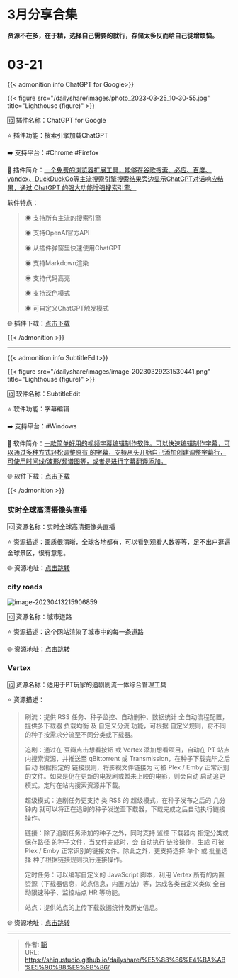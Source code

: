 # 3月分享合集


**资源不在多，在于精，选择自己需要的就行，存储太多反而给自己徒增烦恼。**

<!--more-->

# 03-21

{{< admonition  info ChatGPT for Google>}}

{{< figure src="/dailyshare/images/photo_2023-03-25_10-30-55.jpg" title="Lighthouse (figure)" >}}

🆔  插件名称：ChatGPT for Google

⭐️  插件功能：搜索引擎加载ChatGPT

➡️  支持平台：#Chrome #Firefox

📁  插件简介：[一个免费的浏览器扩展工具，能够在谷歌搜索、必应、百度、yandex、DuckDuckGo等主流搜索引擎搜索结果旁边显示ChatGPT对话响应结果，通过 ChatGPT 的强大功能增强搜索引擎。](https://t.me/kkaifenxiang)

软件特点：

> ◉ 支持所有主流的搜索引擎
>
> ◉ 支持OpenAI官方API
>
> ◉ 从插件弹窗里快速使用ChatGPT
>
> ◉ 支持Markdown渲染
>
> ◉ 支持代码高亮
>
> ◉ 支持深色模式
>
> ◉ 可自定义ChatGPT触发模式

🌐 插件下载：[点击下载](https://chatgpt4google.com/)

{{< /admonition >}}

---

{{< admonition  info SubtitleEdit>}}

{{< figure src="/dailyshare/images/image-20230329231530441.png" title="Lighthouse (figure)" >}}

🆔  软件名称：SubtitleEdit

⭐️  软件功能：字幕编辑

➡️  支持平台：#Windows

📁  软件简介：[一款简单好用的视频字幕编辑制作软件。可以快速编辑制作字幕，可以通过多种方式轻松调整原有 的字幕，支持从头开始自己添加创建调整字幕行，可使用时间线/波形/频谱图等，或者是进行字幕翻译添加。](https://t.me/kkaifenxiang)

🌐 软件下载：[点击下载](https://github.com/SubtitleEdit/subtitleedit/releases)

{{< /admonition >}}

### 实时全球高清摄像头直播

🆔  资源名称：实时全球高清摄像头直播

⭐️  资源描述：画质很清晰，全球各地都有，可以看到观看人数等等，足不出户逛遍全球景区，很有意思。

🌐 资源地址：[点击跳转](https://www.skylinewebcams.com/zh/webcam.html)

### city roads

![image-20230413215906859](https://bib0.com/xc/i/2023/04/13/image-20230413215906859.png)

🆔  资源名称：城市道路

⭐️  资源描述：这个网站渲染了城市中的每一条道路

🌐 资源地址：[点击跳转](https://anvaka.github.io/city-roads/)

### Vertex 

🆔  资源名称：适用于PT玩家的追剧刷流一体综合管理工具

⭐️  资源描述：

> 刷流：提供 RSS 任务、种子监控、自动删种、数据统计 全自动流程配置，提供多下载器 负载均衡 及 自定义分流 功能，可根据 自定义规则，将不同的种子按需求分流至不同分类或下载器。
>
> 追剧：通过在 豆瓣点击想看按钮 或 Vertex 添加想看项目，自动在 PT 站点 内搜索资源，并推送至 qBittorrent 或 Transmission，在种子下载完毕之后 自动 根据指定的 链接规则，将影视文件链接为 可被 Plex / Emby 正常识别的文件。如果是仍在更新的电视剧或暂未上映的电影，则会自动 启动追更模式，定时在站内搜索资源并下载。
>
> 超级模式：追剧任务更支持 类 RSS 的 超级模式，在种子发布之后的 几分钟内 就可以将正在追剧的种子发送至下载器，下载完成之后自动执行链接操作。
>
> 链接：除了追剧任务添加的种子之外，同时支持 监控 下载器内 指定分类或保存路径 的种子文件，当文件完成时，会 自动执行 链接操作，生成 可被 Plex / Emby 正常识别的链接文件。除此之外，更支持选择 单个 或 批量选择 种子根据链接规则执行连接操作。
>
> 定时任务：可以编写自定义的 JavaScript 脚本，利用 Vertex 所有的内置资源（下载器信息，站点信息，内置方法）等，达成各类自定义类似 全自动限速种子、监控站点 HR 等功能。
>
> 站点：提供站点的上传下载数据统计及历史信息。

🌐 资源地址：[点击跳转](https://github.com/vertex-app/vertex)


---

> 作者: [聪](https://shiqustudio.github.io/)  
> URL: https://shiqustudio.github.io/dailyshare/%E5%88%86%E4%BA%AB%E5%90%88%E9%9B%86/  

